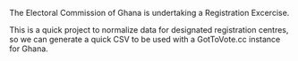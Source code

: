 The Electoral Commission of Ghana is undertaking a Registration Excercise.

This is a quick project to normalize data for designated registration centres,
so we can generate a quick CSV to be used with a GotToVote.cc instance for Ghana.
